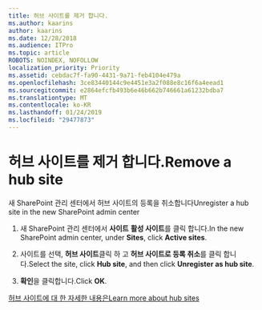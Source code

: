 ```yaml
---
title: 허브 사이트를 제거 합니다.
ms.author: kaarins
author: kaarins
ms.date: 12/28/2018
ms.audience: ITPro
ms.topic: article
ROBOTS: NOINDEX, NOFOLLOW
localization_priority: Priority
ms.assetid: cebdac7f-fa90-4431-9a71-feb4104e479a
ms.openlocfilehash: 3ce83440144c9e4451e3a2f088e8c16f6a4eead1
ms.sourcegitcommit: e2864efcfb493b6e46b662b746661a61232bdba7
ms.translationtype: MT
ms.contentlocale: ko-KR
ms.lasthandoff: 01/24/2019
ms.locfileid: "29477873"
---
```

# <a name="remove-a-hub-site"></a><span data-ttu-id="bd2cb-102">허브 사이트를 제거 합니다.</span><span class="sxs-lookup"><span data-stu-id="bd2cb-102">Remove a hub site</span></span>

<span data-ttu-id="bd2cb-103">새 SharePoint 관리 센터에서 허브 사이트의 등록을 취소합니다</span><span class="sxs-lookup"><span data-stu-id="bd2cb-103">Unregister a hub site in the new SharePoint admin center</span></span>
  
1. <span data-ttu-id="bd2cb-104">새 SharePoint 관리 센터에서 **사이트** **활성 사이트**를 클릭 합니다.</span><span class="sxs-lookup"><span data-stu-id="bd2cb-104">In the new SharePoint admin center, under **Sites**, click **Active sites**.</span></span> 
    
2. <span data-ttu-id="bd2cb-105">사이트를 선택, **허브 사이트**클릭 하 고 **허브 사이트로 등록 취소**를 클릭 합니다.</span><span class="sxs-lookup"><span data-stu-id="bd2cb-105">Select the site, click **Hub site**, and then click **Unregister as hub site**.</span></span> 
    
3. <span data-ttu-id="bd2cb-106">**확인**을 클릭합니다.</span><span class="sxs-lookup"><span data-stu-id="bd2cb-106">Click **OK**.</span></span> 
    
[<span data-ttu-id="bd2cb-107">허브 사이트에 대 한 자세한 내용은</span><span class="sxs-lookup"><span data-stu-id="bd2cb-107">Learn more about hub sites</span></span>](https://support.office.com/en-us/article/what-is-a-sharepoint-hub-site-fe26ae84-14b7-45b6-a6d1-948b3966427f?ui=en-US&amp;rs=en-US&amp;ad=US)
  

